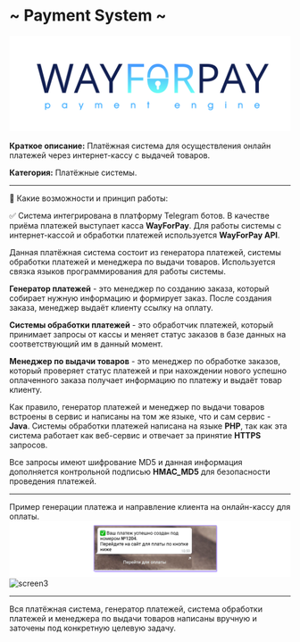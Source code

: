 # ~ Payment System ~

![screen1](https://github.com/LexaCoronos/PaymentSystem/blob/master/img/WayForPay.png)

**Краткое описание:** Платёжная система для осуществления онлайн платежей через интернет-кассу с выдачей товаров.

**Категория:** Платёжные системы.

-----------------------------------

🔻 Какие возможности и принцип работы:

✅ Система интегрирована в платформу Telegram ботов. В качестве приёма платежей выступает касса **WayForPay**. Для работы системы с интернет-кассой и обработки платежей используется **WayForPay API**.

Данная платёжная система состоит из генератора платежей, системы обработки платежей и менеджера по выдачи товаров. Используется связка языков программирования для работы системы.

**Генератор платежей** - это менеджер по созданию заказа, который собирает нужную информацию и формирует заказ.
После создания заказа, менеджер выдаёт клиенту ссылку на оплату.

**Системы обработки платежей** - это обработчик платежей, который принимает запросы от кассы и меняет статус заказов в базе данных на соответствующий им в данный момент.

**Менеджер по выдачи товаров** - это менеджер по обработке заказов, который проверяет статус платежей и при нахождении нового успешно оплаченного заказа получает информацию по платежу и выдаёт товар клиенту.

Как правило, генератор платежей и менеджер по выдачи товаров встроены в сервис и написаны на том же языке, что и сам сервис - **Java**.
Системы обработки платежей написана на языке **PHP**, так как эта система работает как веб-сервис и отвечает за принятие **HTTPS** запросов.

Все запросы имеют шифрование MD5 и данная информация дополняется контрольной подписью **HMAC_MD5** для безопасности проведения платежей.

-----------------------------------

Пример генерации платежа и направление клиента на онлайн-кассу для оплаты.
![screen2](https://github.com/LexaCoronos/PaymentSystem/blob/master/img/PaymentCreator.png)
![screen3](https://github.com/LexaCoronos/PaymentSystem/blob/master/img/Paying.png)

-----------------------------------

Вся платёжная система, генератор платежей, система обработки платежей и менеджера по выдачи товаров написаны вручную и заточены под конкретную целевую задачу.
